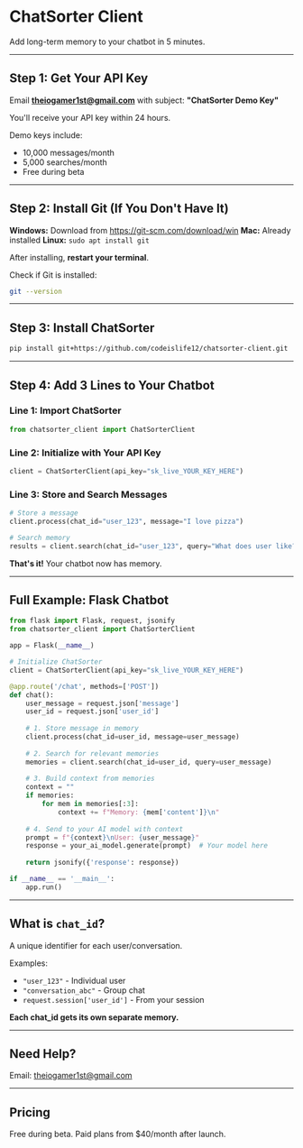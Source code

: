 # ChatSorter Client

Add long-term memory to your chatbot in 5 minutes.

---

## Step 1: Get Your API Key

Email **theiogamer1st@gmail.com** with subject: **"ChatSorter Demo Key"**

You'll receive your API key within 24 hours.

Demo keys include:
- 10,000 messages/month
- 5,000 searches/month  
- Free during beta

---

## Step 2: Install Git (If You Don't Have It)

**Windows:** Download from https://git-scm.com/download/win
**Mac:** Already installed
**Linux:** `sudo apt install git`

After installing, **restart your terminal**.

Check if Git is installed:
```bash
git --version
```

---

## Step 3: Install ChatSorter
```bash
pip install git+https://github.com/codeislife12/chatsorter-client.git
```

---

## Step 4: Add 3 Lines to Your Chatbot

### Line 1: Import ChatSorter
```python
from chatsorter_client import ChatSorterClient
```

### Line 2: Initialize with Your API Key
```python
client = ChatSorterClient(api_key="sk_live_YOUR_KEY_HERE")
```

### Line 3: Store and Search Messages
```python
# Store a message
client.process(chat_id="user_123", message="I love pizza")

# Search memory
results = client.search(chat_id="user_123", query="What does user like?")
```

**That's it!** Your chatbot now has memory.

---

## Full Example: Flask Chatbot
```python
from flask import Flask, request, jsonify
from chatsorter_client import ChatSorterClient

app = Flask(__name__)

# Initialize ChatSorter
client = ChatSorterClient(api_key="sk_live_YOUR_KEY_HERE")

@app.route('/chat', methods=['POST'])
def chat():
    user_message = request.json['message']
    user_id = request.json['user_id']
    
    # 1. Store message in memory
    client.process(chat_id=user_id, message=user_message)
    
    # 2. Search for relevant memories
    memories = client.search(chat_id=user_id, query=user_message)
    
    # 3. Build context from memories
    context = ""
    if memories:
        for mem in memories[:3]:
            context += f"Memory: {mem['content']}\n"
    
    # 4. Send to your AI model with context
    prompt = f"{context}\nUser: {user_message}"
    response = your_ai_model.generate(prompt)  # Your model here
    
    return jsonify({'response': response})

if __name__ == '__main__':
    app.run()
```

---

## What is `chat_id`?

A unique identifier for each user/conversation.

Examples:
- `"user_123"` - Individual user
- `"conversation_abc"` - Group chat
- `request.session['user_id']` - From your session

**Each chat_id gets its own separate memory.**

---

## Need Help?

Email: theiogamer1st@gmail.com

---

## Pricing

Free during beta. Paid plans from $40/month after launch.
